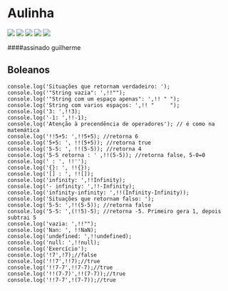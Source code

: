 # Aulinha

![](https://img.shields.io/github/stars/abraaoteixeira/progJS-1) ![](https://img.shields.io/github/forks/abraaoteixeira/progJS-1) ![](https://img.shields.io/github/tag/abraaoteixeira/progJS-1) ![](https://img.shields.io/github/release/abraaoteixeira/progJS-1) ![](https://img.shields.io/github/issues/abraaoteixeira/progJS-1)

####assinado guilherme
## Boleanos

    console.log('Situações que retornam verdadeiro: ');
    console.log('"String vazia": ',!!"");
    console.log('"String com um espaço apenas": ',!! " ");
    console.log('String com varios espaços: ',!! "     ");
    console.log('3: ',!!3);
    console.log('-1: ',!!-1);
    console.log('Atenção à precendência de operadores'); // é como na matemática
    console.log('!!5+5: ',!!5+5); //retorna 6
    console.log('5+5: ', !!(5+5)); //retorna true
    console.log('5-5: ', !!(5-5)); //retorna 4
    console.log('5-5 retorna : ' ,!!(5-5)); //retorna false, 5-0=0
    console.log(' : ', !!'');
    console.log('{}: ', !!{});
    console.log('[] : ', !![]);
    console.log('infinity: ',!!Infinity);
    console.log('- infinity: ',!!-Infinity);
    console.log('infinity-infinity: ',!!(Infinity-Infinity));
    console.log('Situações que retornam falso: ');
    console.log('5-5: ',!!(5-5)); //retorna false
    console.log('5-5: ',(!!5)-5); //retorna -5. Primeiro gera 1, depois subtrai 5
    console.log('vazia: ',!!"");
    console.log('Nan: ', !!NaN);
    console.log('undefined: ',!!undefined);
    console.log('null: ',!!null);
    console.log('Exercício');
    console.log('!7',!7);//false
    console.log('!!7',!!7);//true
    console.log('!!7-7',!!7-7);//true
    console.log('!!(7-7)',!!(7-7));//true
    console.log('!!7-7',!(7-7));//true

